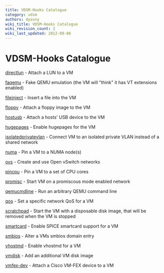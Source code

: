 ```yaml
---
title: VDSM-Hooks Catalogue
category: vdsm
authors: dyasny
wiki_title: VDSM-Hooks Catalogue
wiki_revision_count: 2
wiki_last_updated: 2012-09-06
---
```


# VDSM-Hooks Catalogue

[directlun](VDSM-Hooks/directlun) - Attach a LUN to a VM

[faqemu](VDSM-Hooks/faqemu) - Fake QEMU emulation (the VM will "think" it has VT extensions enabled)

[fileinject](VDSM-Hooks/fileinject) - Insert a file into the VM

[floppy](VDSM-Hooks/floppy) - Attach a floppy image to the VM

[hostusb](VDSM-Hooks/hostusb) - Attach a hosts' USB device to the VM

[hugepages](VDSM-Hooks/hugepages) - Enable hugepages for the VM

[isolatedprivatevlan](VDSM-Hooks/isolatedprivatevlan) - Connect VM to an isolated private VLAN instead of a shared network

[numa](VDSM-Hooks/numa) - Pin a VM to a NUMA node(s)

[ovs](VDSM-Hooks/ovs) - Create and use Open vSwitch networks

[pincpu](VDSM-Hooks/pincpu) - Pin a VM to a set of CPU cores

[promisc](VDSM-Hooks/promisc) - Start VM on a promiscous mode enabled network

[qemucmdline](VDSM-Hooks/qemucmdline) - Run an arbitrary QEMU command line

[qos](VDSM-Hooks/qos) - Set a specific network QoS for a VM

[scratchpad](VDSM-Hooks/scratchpad) - Start the VM with a disposable disk image, that will be removed when the VM is stopped

[smartcard](VDSM-Hooks/smartcard) - Enable SPICE smartcard support for a VM

[smbios](VDSM-Hooks/smbios) - Alter a VMs smbios domain entry

[vhostmd](VDSM-Hooks/vhostmd) - Enable vhostmd for a VM

[vmdisk](VDSM-Hooks/vmdisk) - Add an additional VM disk image

[vmfex-dev](Features/UCS_Integration#Level_IV:_.22A_New_Hook.22) - Attach a Cisco VM-FEX device to a VM
